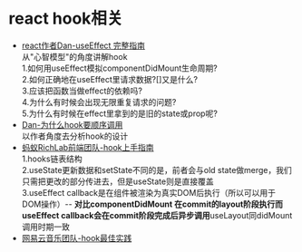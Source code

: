 # react hook相关

- [react作者Dan-useEffect 完整指南](https://overreacted.io/zh-hans/a-complete-guide-to-useeffect/)  
  从"心智模型"的角度讲解hook  
  1.如何用useEffect模拟componentDidMount生命周期?  
  2.如何正确地在useEffect里请求数据?[]又是什么?    
  3.应该把函数当做effect的依赖吗?  
  4.为什么有时候会出现无限重复请求的问题?  
  5.为什么有时候在effect里拿到的是旧的state或prop呢?  
- [Dan-为什么hook要顺序调用](https://overreacted.io/zh-hans/why-do-hooks-rely-on-call-order/)  
  以作者角度去分析hook的设计  
- [蚂蚁RichLab前端团队-hook上手指南](https://zhuanlan.zhihu.com/p/92211533)  
  1.hooks链表结构  
  2.useState更新数据和setState不同的是，前者会与old state做merge，我们只需把更改的部分传进去，但是useState则是直接覆盖  
  3.useEffect callback是在组件被渲染为真实DOM后执行（所以可以用于DOM操作）-- **对比componentDidMount 在commit的layout阶段执行而useEffect callback会在commit阶段完成后异步调用**useLayout同didMount调用时期一致  
- [网易云音乐团队-hook最佳实践](https://juejin.cn/post/6844904165500518414) 
